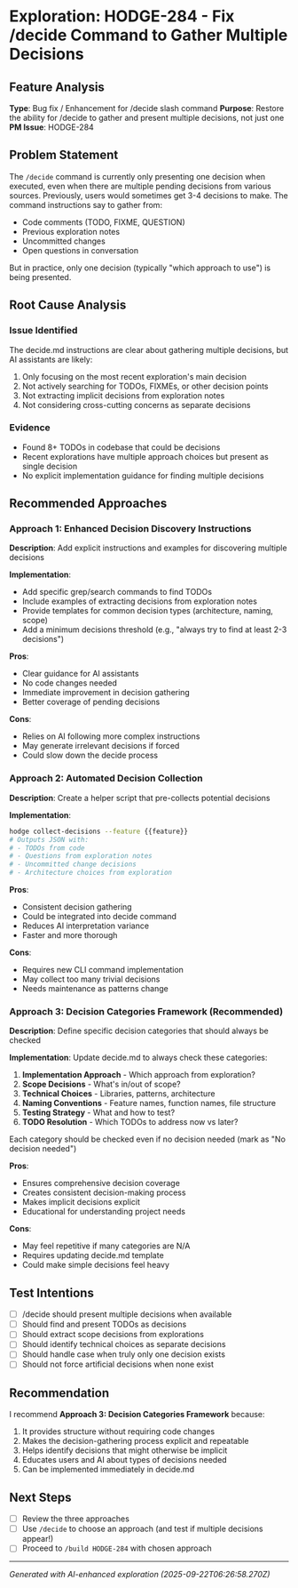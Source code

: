 # Exploration: HODGE-284 - Fix /decide Command to Gather Multiple Decisions

## Feature Analysis
**Type**: Bug fix / Enhancement for /decide slash command
**Purpose**: Restore the ability for /decide to gather and present multiple decisions, not just one
**PM Issue**: HODGE-284

## Problem Statement
The `/decide` command is currently only presenting one decision when executed, even when there are multiple pending decisions from various sources. Previously, users would sometimes get 3-4 decisions to make. The command instructions say to gather from:
- Code comments (TODO, FIXME, QUESTION)
- Previous exploration notes
- Uncommitted changes
- Open questions in conversation

But in practice, only one decision (typically "which approach to use") is being presented.

## Root Cause Analysis

### Issue Identified
The decide.md instructions are clear about gathering multiple decisions, but AI assistants are likely:
1. Only focusing on the most recent exploration's main decision
2. Not actively searching for TODOs, FIXMEs, or other decision points
3. Not extracting implicit decisions from exploration notes
4. Not considering cross-cutting concerns as separate decisions

### Evidence
- Found 8+ TODOs in codebase that could be decisions
- Recent explorations have multiple approach choices but present as single decision
- No explicit implementation guidance for finding multiple decisions

## Recommended Approaches

### Approach 1: Enhanced Decision Discovery Instructions
**Description**: Add explicit instructions and examples for discovering multiple decisions

**Implementation**:
- Add specific grep/search commands to find TODOs
- Include examples of extracting decisions from exploration notes
- Provide templates for common decision types (architecture, naming, scope)
- Add a minimum decisions threshold (e.g., "always try to find at least 2-3 decisions")

**Pros**:
- Clear guidance for AI assistants
- No code changes needed
- Immediate improvement in decision gathering
- Better coverage of pending decisions

**Cons**:
- Relies on AI following more complex instructions
- May generate irrelevant decisions if forced
- Could slow down the decide process

### Approach 2: Automated Decision Collection
**Description**: Create a helper script that pre-collects potential decisions

**Implementation**:
```bash
hodge collect-decisions --feature {{feature}}
# Outputs JSON with:
# - TODOs from code
# - Questions from exploration notes
# - Uncommitted change decisions
# - Architecture choices from exploration
```

**Pros**:
- Consistent decision gathering
- Could be integrated into decide command
- Reduces AI interpretation variance
- Faster and more thorough

**Cons**:
- Requires new CLI command implementation
- May collect too many trivial decisions
- Needs maintenance as patterns change

### Approach 3: Decision Categories Framework (Recommended)
**Description**: Define specific decision categories that should always be checked

**Implementation**:
Update decide.md to always check these categories:
1. **Implementation Approach** - Which approach from exploration?
2. **Scope Decisions** - What's in/out of scope?
3. **Technical Choices** - Libraries, patterns, architecture
4. **Naming Conventions** - Feature names, function names, file structure
5. **Testing Strategy** - What and how to test?
6. **TODO Resolution** - Which TODOs to address now vs later?

Each category should be checked even if no decision needed (mark as "No decision needed")

**Pros**:
- Ensures comprehensive decision coverage
- Creates consistent decision-making process
- Makes implicit decisions explicit
- Educational for understanding project needs

**Cons**:
- May feel repetitive if many categories are N/A
- Requires updating decide.md template
- Could make simple decisions feel heavy

## Test Intentions
- [ ] /decide should present multiple decisions when available
- [ ] Should find and present TODOs as decisions
- [ ] Should extract scope decisions from explorations
- [ ] Should identify technical choices as separate decisions
- [ ] Should handle case when truly only one decision exists
- [ ] Should not force artificial decisions when none exist

## Recommendation
I recommend **Approach 3: Decision Categories Framework** because:
1. It provides structure without requiring code changes
2. Makes the decision-gathering process explicit and repeatable
3. Helps identify decisions that might otherwise be implicit
4. Educates users and AI about types of decisions needed
5. Can be implemented immediately in decide.md

## Next Steps
- [ ] Review the three approaches
- [ ] Use `/decide` to choose an approach (and test if multiple decisions appear!)
- [ ] Proceed to `/build HODGE-284` with chosen approach

---
*Generated with AI-enhanced exploration (2025-09-22T06:26:58.270Z)*
